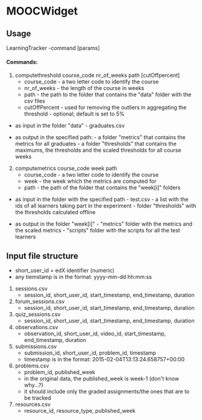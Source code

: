 # MOOCWidget

## Usage 
LearningTracker -command [params]

#### Commands:
1. computethreshold course_code nr_of_weeks path [cutOffpercent]
      - course_code - a two letter code to identify the course
      - nr_of_weeks - the length of the course in weeks
      - path - the path to the folder that contains the "data" folder with the csv files
      - cutOffPercent - used for removing the outliers in aggregating the threshold
                       - optional; default is set to 5%
                   
+ as input in the folder "data"
      - graduates.csv

+ as output in the specified path:
      - a folder "metrics" that contains the metrics for all graduates
      - a folder "thresholds" that contains the maximums, the thresholds and the scaled thresholds for all course weeks

2. computemetrics course_code week path
      - course_code - a two letter code to identify the course
      - week - the week which the metrics are computed for
      - path - the path of the folder that contains the "week[i]" folders

+ as input in the folder with the specified path
      - test.csv - a list with the ids of all learners taking part in the experiment 
      - folder "thresholds" with the thresholds calculated offline
      
+ as output in the folder "week[i]"
      - "metrics" folder with the metrics and the scaled metrics
      - "scripts" folder with the scripts for all the test learners

## Input file structure
* short_user_id = edX identifier (numeric)
* any tiemstamp is in the format: yyyy-mm-dd hh:mm:ss

1. sessions.csv
      - session_id, short_user_id,	start_timestamp,	end_timestamp,	duration
2. forum_sessions.csv
      - session_id,	short_user_id,	start_timestamp,	end_timestamp,	duration
3. quiz_sessions.csv
      - session_id,	short_user_id,	start_timestamp,	end_timestamp,	duration
4. observations.csv
      - observation_id,	short_user_id,	video_id, start_timestamp, end_timestamp, duration
5. submissions.csv
      - submission_id,	short_user_id,	problem_id, timestamp
      - timestamp is in the format: 2015-02-04T13:13:24.658757+00:00
6. problems.csv
      - problem_id, published_week
      - in the original data, the published_week is week-1 (don't know why...?)
      - it should include only the graded assignments/the ones that are to be tracked
5. resources.csv
      - resource_id, resource_type,	published_week
